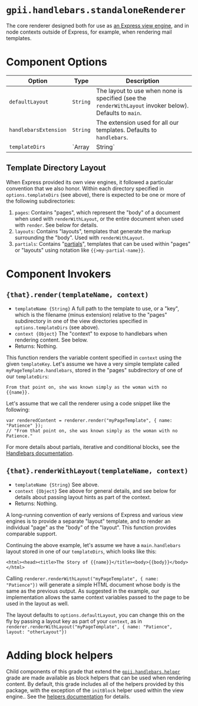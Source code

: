 # `gpii.handlebars.standaloneRenderer`

The core renderer designed both for use as [an Express view engine](http://expressjs.com/en/advanced/developing-template-engines.html),
and in node contexts outside of Express, for example, when rendering mail templates.

# Component Options

| Option                | Type             | Description |
| --------------------- | ---------------- | ----------- |
| `defaultLayout`       | `String`         | The layout to use when none is specified (see the `renderWithLayout` invoker below).  Defaults to `main`. |
| `handlebarsExtension` | `String`         | The extension used for all our templates.  Defaults to `handlebars`. |
| `templateDirs`        | `Array | String` | A list of template directories that contain handlebars layouts, pages, and partials.  These can either be full paths or (better) paths relative to a particular package, as in `%gpii-handlebars/src/templates`.   Please note, if multiple directories contain layouts, pages, or partials with the same name, the right-most directory takes precedence. |

## Template Directory Layout

When Express provided its own view engines, it followed a particular convention that we also honor.  Within each directory
specified in `options.templateDirs` (see above), there is expected to be one or more of the following subdirectories:

1. `pages`: Contains "pages", which represent the "body" of a document when used with `renderWithLayout`, or the entire document when used with `render`.  See below for details.
2. `layouts`: Contains "layouts", templates that generate the markup surrounding the "body".  Used with `renderWithLayout`.
3. `partials`: Contains "[partials](http://handlebarsjs.com/partials.html)", templates that can be used within "pages" or "layouts" using notation like `{{>my-partial-name}}`.

# Component Invokers

## `{that}.render(templateName, context)`
* `templateName {String}` A full path to the template to use, or a "key", which is the filename (minus extension) relative to the "pages" subdirectory in one of the view directories specified in `options.templateDirs` (see above).
* `context {Object}` The "context" to expose to handlebars when rendering content.  See below.
* Returns: Nothing.

This function renders the variable content specified in `context` using the given `templateKey`.  Let's assume we have
a very simple template called `myPageTemplate.handlebars`, stored in the "pages" subdirectory of one of our `templateDirs`:

```
From that point on, she was known simply as the woman with no {{name}}.
```

Let's assume that we call the renderer using a code snippet like the following:

```
var renderedContent = renderer.render("myPageTemplate", { name: "Patience" });
// "From that point on, she was known simply as the woman with no Patience."
```

For more details about partials, iterative and conditional blocks, see the [Handlebars documentation](http://handlebarsjs.com/).

## `{that}.renderWithLayout(templateName, context)`

* `templateName {String}` See above.
* `context {Object}` See above for general details, and see below for details about passing layout hints as part of the context.
* Returns: Nothing.

A long-running convention of early versions of Express and various view engines is to provide a separate "layout"
template, and to render an individual "page" as the "body" of the "layout".  This function provides comparable support.

Continuing the above example, let's assume we have a `main.handlebars` layout stored in one of our `templateDirs`, which
looks like this:

 ```
 <html><head><title>The Story of {{name}}</title><body>{{body}}</body></html>
 ```

Calling `renderer.renderWithLayout("myPageTemplate", { name: "Patience"})` will generate a simple HTML document whose
body is the same as the previous output.  As suggested in the example, our implementation allows the same context
variables passed to the page to be used in the layout as well.

The layout defaults to `options.defaultLayout`, you can change this on the fly by passing a layout key as part of your
`context`, as in `renderer.renderWithLayout("myPageTemplate", { name: "Patience",  layout: "otherLayout"})`

# Adding block helpers

Child components of this grade that extend the [`gpii.handlebars.helper`](helper.md) grade are made available as block
helpers that can be used when rendering content.  By default, this grade includes all of the helpers provided by this
package, with the exception of the `initBlock` helper used within the view engine..  See the
[helpers documentation](helpers.md) for details.